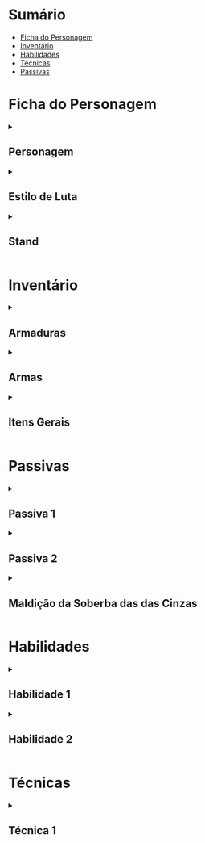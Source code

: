 # Sumário

-   [Ficha do Personagem](#ficha-do-personagem)
-   [Inventário](#inventário)
-   [Habilidades](#habilidades)
-   [Técnicas](#técnicas)
-   [Passivas](#passivas)

# Ficha do Personagem

<details>
<summary><h2>Personagem</h2></summary>

### Informações Gerais

| Caractéristica      | Descrição          |
| ------------------- | ------------------ |
| Nome                | Brasius            |
| Idade               | 24                 |
| Gênero              | Masculino          |
| Altura              | 1.83m              |
| Peso                | 74kg               |
| Local de Nascimento | Mandaguari, Paraná |

### Atributos

| Atributo     | Nota | Modificador |
| ------------ | ---- | ----------- |
| Força        | D    | 0           |
| Destreza     | A    | 4           |
| Constituição | B    | 3           |
| Inteligência | A    | 4           |
| Sabedoria    | B    | 3           |
| Carisma      | D    | 0           |

<br>

| Atributo            | Quantidade |
| ------------------- | ---------- |
| Ponto de Personagem | 0          |
| XP                  | 5          |
| Vigor               | 53         |
| Esforço             | 14         |
| Classe de Armadura  | 14         |
| Carga Máxima        | 5          |
| Iniciativa          | `1d20 + 4` |

### Perícias

| Nome            | Possui  | Atributo Base | Bônus | Total |
| --------------- | ------- | ------------- | ----- | ----- |
| Acrobacia       | **Sim** | Destreza      | 3     | 7     |
| Arte            | Não     | Carisma       | 0     | 0     |
| Atletismo       | Não     | Força         | 0     | 0     |
| Conhecimento    | **Sim** | Inteligência  | 3     | 7     |
| Crime           | **Sim** | Destreza      | 3     | 7     |
| Fortitude       | **Sim** | Constituição  | 3     | 6     |
| Furtividade     | **Sim** | Destreza      | 3     | 7     |
| Influência      | Não     | Carisma       | 0     | 0     |
| Ld. com Animais | Não     | Sabedoria     | 0     | 3     |
| Mecânica        | **Sim** | Inteligência  | 3     | 7     |
| Medicina        | Não     | Sabedoria     | 0     | 3     |
| Pilotagem       | **Sim** | Destreza      | 3     | 7     |
| Sentidos        | **Sim** | Sabedoria     | 3     | 6     |
| Sobrevivência   | **Sim** | Sabedoria     | 3     | 6     |
| Reflexos        | **Sim** | Destreza      | 3     | 7     |
| Vontade         | **Sim** | Sabedoria     | 3     | 6     |

### Poderes

-

### Desvantagens

-   Antipático: Você não consegue se expressar bem, ou nem
    deseja isso. **Quando você faz um teste de carisma,
    você sempre possui desvantagem na rolagem**

-   Compulsivo: É necessário orar em respeito à minha falecida mãe com _Amuleto das Cinzas_.  
    **Sempre que
    começar uma cena, você terá desvantagens
    em todos os testes até utilizar uma ação para
    cumprir a sua compulsividade**

</details>

<details>
<summary><h2 id="estilos">Estilo de Luta</h2></summary>

<details>
<summary><h3 id="estilo1">Atirador</h3></summary>

### Classe

| Nível | Ataque Bônus | Nome                 | Progressão                                                                                                                              |
| ----- | ------------ | -------------------- | --------------------------------------------------------------------------------------------------------------------------------------- |
| 1     | 0            | Classe de Atirador   | Quando você estiver empunhando duas `Armas à Distância` e realizar um ataque com duas armas, você não possuirá `Desvantagem` no ataque. |
| <b>2</b>     | 2            | Caçador Ardiloso     | Você desbloqueia um bônus em testes de ataque com armas de fogo que evolui ao decorrer da progressão do Atirador.                       |
| 3     | 4            | Desabrochar da Morte | Dispara uma sequência de tiros muito precisos em `1 + Modificador de Destreza` alvos                                                    |
| 4     | 6            | Pacificador          | Você pode adicionar uma modificação a sua arma sem aumentar o tier dela                                                                 |

### Maestria

| Atributo  | Valor                     |
| --------- | ------------------------- |
| Armas     | Armas Táticas à Distância |
| Armaduras | Armadura Leve ou Médias   |
| Perícias  | Mecânica, Sentidos        |

</details>

<details>
<summary><h3 id="estilo2">Usuário de Spin</h3></summary>

O usuário é treinado em usar o `Spin`. O
Spin foi desenvolvido e aperfeiçoado de acordo com princípios matemáticos.<br>

O usuário possui um `Bônus de Ataque` igual a $\text{Modificador de Inteligência + Modificador de Destreza}$.<br>
Além disso, o usuário também pode aplicar o `Spin` em outros objetos ou seres, onde, caso esses seres tentem resistir, é necessário um **_Teste de Resistência_** $\text{DT}\:8 + 2 * \text{Modificador de Inteligência}$

### Progressão

| Nível | Dano Bõnus | Nome         | Progressão                                                                                                  |
| ----- | ---------- | ------------ | ----------------------------------------------------------------------------------------------------------- |
| <b>1</b>     | 1d6        | Rotação      | Permite criar [`Técnicas`](#técnicas) relacionadas ao Spin                                                  |
| 2     | 2d6        | Spin Áureo   | Permite identificar o [`Retângulo de Ouro`](#retângulo-de-ouro) através de um teste de **_Sentidos_** DT 16 |
| 3     | 3d6        | Ataque Extra | Você pode atacar duas vezes durante um ataque                                                               |
| 4     | 4d6        | Spin Dourado | Permite identificar a [`Proporção Áurea`](#proporção-áurea) através de um teste de **_Sentidos_** DT 20     |

### Maestria

| Atributo  | Valor                                  |
| --------- | -------------------------------------- |
| Armas     | Steel Ball e Armas Táticas à Distância |
| Armaduras | Armadura Leves                         |
| Perícias  | Vontade, Sobrevivência                 |

### Retângulo de Ouro

### Proporção Áurea

</details>

</details>

<details>
<summary><h2 id="stand">Stand</h2></summary>

### Informações Gerais

| Atributo        | Valor |
| --------------- | ----- |
| Cor da Aura     | Cinza |
| Pontos de Stand | 0     |
| Habilidades     | 2     |
| Técnicas        | 1     |
| Passivas        | 2     |

### Atributos do stand

| Atributo     | Nota | Modificador |
| ------------ | ---- | ----------- |
| Poder        | C    | 1           |
| Velocidade   | A    | 4           |
| Durabilidade | B    | 4           |
| Precisão     | B    | 3           |
| Alcance      | D    | 0           |
| Potencial    | B    | 3           |

</details>

# Inventário

<details>
<summary><h2>Armaduras</h2></summary>

| Nome             | Categoria       | Tier | Espaço | Cálculo de Classe de Armadura         | Força | Furtividade |
| ---------------- | --------------- | ---- | ------ | ------------------------------------- | ----- | ----------- |
| Colete de Kevlar | Armaduras Leves | I    | 1      | $\text{12 + Modificador de Destreza}$ | N/A   | N/A         |

</details>

<details>
<summary><h2>Armas</h2></summary><br>

| Nome            | Categoria                 | Tier | Espaço | Dano         | Crítico        | Alcance           | Especial                             |
| --------------- | ------------------------- | ---- | ------ | ------------ | -------------- | ----------------- | ------------------------------------ |
| Par de Pistolas | Armas Táticas à Distância | I    | 2      | $\text{2d8}$ | $\text{19/x2}$ | $\text{6m a 18m}$ | $\text{Munição}$, $\text{Duas Mãos}$ |

</details>

<details>
<summary><h2>Itens Gerais</h2></summary>

| Nome                    | Categoria           | Tier | Espaço | Efeito                                                                                                     |
| ----------------------- | ------------------- | ---- | ------ | ---------------------------------------------------------------------------------------------------------- |
| Amuleto das Cinzas      | Itens de Personagem | 0    | 0      | Permite que Brasius controle sua [`Compulsão`](#desvantagens)                                              |
| Pacote de Munição Vazio | Itens de Personagem | 0    | 0      | Permite que Brasius guarde suas [`Munições Pálidas`](#hab1)                                                |
| Pacote de Munição Curta | Itens Gerais        | 0    | 1      | Permite o uso de _Pistolas_ e _Submetralhadoras_. Contém <input placeholder="20" style="width:2ch"/> balas |
| Ervas Medicinais        | Itens Gerais        | 0    | 0.5    | Recupera 4d4 de Vigor por 6 turnos                                                                         |
| Energético              | Itens Gerais        | 0    | 0.5    | Recupera 4d4 + 4 de PE                                                                                     |

</details>

# Passivas

<details>
<summary><h2 id="passiva1">Passiva 1</h2></summary>

> **Nome**: Tenacidade Traumática
> **Descrição**: O usuário ganha $10\%/20\%/35\%$ de `RD`, arredondado para baixo, quando seu `PV` estiver em $80\%/60\%/30\%$.

</details>

<details>
<summary><h2 id="passiva2">Passiva 2</h2></summary>

> **Nome**: Presença das Cinzas  
> **Alcance**: `Raio de Alcance`  
> **Área de Efeito**: Esfera de raio `Raio de Alcance`  
> **Descrição**:
>
> O usuário manifesta sua aura cinzenta ao redor de [`Ember Approach`](#stand), formando uma barreira. O raio dessa aura é `Raio de Alcance`.
>
> Conforme o usuário acumula `Densidade`, certas condições começam a afetar todos que estiverem na `Área de Efeito` dessa passiva. Essas condições permanecem os afetando enquanto permanecerem na `Área de Efeito` da passiva.<br>
>
> O usuário pode escolher protejer seus aliados ao ativar a barreira. Isso faz com que uma aura de fogo envolva seus aliados, impedindo que as cinzas de baixa densidade os afetem. Além disso, o usuário pode escolher abrir parte da barreira, permitindo que seres dentro dela escapem sem dificuldades.
>
> <details>
>
> <summary><h3 id="passiva2.1">Definições</h3></summary>
>
> [`Ember Approach`](#stand) possui três grandezas relacionadas que modificam suas habilidades:  
> `Densidade` ($C$), `Ganho de Densidade` ($\large{\frac{dC}{dt}}$) e `Raio de Dispersão` ($r$)<br>
>
> > <details>
> > <summary><h3 id="passiva2.1.1">Unidades<h3></summary>
> >
> > A unidade de `Densidade` é $\Large{\frac{mg}{L}}$
> > A unidade de `Ganho de Densidade` é $\Large{\frac{mg}{L\:\cdot\:min}}$  
> >  A unidade de `Raio de Dispersão` é $\large{m}$
> >
> > </details>
>
> > <details>
> > <summary><h3 id="passiva2.1.2">Relações</h3></summary>
> > Os valores padrões dessas grandezas variam conforme o XP total do usuário, seguindo as equações abaixo:<br><br>
> >
> > -   $\large{C_0 = 250\,(1 + \text{Modificador de Poder})}$
> > -   $\large{\frac{dC}{dt}_0 = 50\,(1 + \text{Modificador de Velocidade})}$
> > -   $\large{r_0 = 15\,(1 + \text{Modificador de Alcance})}$
> >
> > A grandeza `Raio de Dispersão` é inversamente proporcional a tanto `Densidade` quanto `Ganho de Densidade`, seguindo as equações:
> >
> > -   $\large{r\,\frac{dC}{dt} = r_0\frac{dC}{dt}_0}$<br><br>
> > -   $\large{rC = r_0C_0}$
> >
> > </details>
>
> > <details>
> > <summary><h3 id="passiva2.1.3">Limites</h3></summary>
> >
> > As grandezas `Densidade` e `Raio de Dispersão` possuem limites máximos ($L_{max}$) e mínimos ($L_{min}$). Esses limites estabelecem certas consequências para suas respectivas grandezas. Veja [`Presença das Cinzas`](#passiva2) para saber sobre as consequências desses limites.
> >
> > Abaixo estão as equações que definem o limite para cada grandeza:
> >
> > -   <h4><code>Densidade</code></h4>
> >
> > $\large{L_{max} = 1.25C\:(\text{125\% do valor padrão})}$  
> > $\large{L_{min} = 0\:(\text{0\% do valor padrão})}$
> >
> > -   <h4><code>Raio de Dispersão</code></h4>
> >
> > $\large{L_{max} = 1.25r\:(\text{125\% do valor padrão})}$  
> > $\large{L_{min} = \frac{1}{3}r\:(\text{33.34\% do valor padrão})}$
> >
> > </details>
>
> > <details>
> > <summary><h3 id="passiva2.1.4">Efeitos</h3></summary>
> >
> > Quanto maior for `Ganho de Densidade`, maior a quantidade de `Densidade` gerada por turno<br>
> > Quanto maior for `Densidade`, maior a `Potência` e/ou **_Alvos_** das habilidades e técnicas de [`Ember Approach`](#stand)<br>
> > Quanto maior for `Raio de Dispersão`, maior a `Área de Efeito` e **_Alcance_** das habilidades e técnicas de [`Ember Approach`](#stand)<br>
> >
> > Veja [`Presença das Cinzas`](#passiva2) para ver a implementação base desses efeitos.
> >
> > </details>
>
> > <details>
> > <summary><h3 id="passiva2.1.5">Consumo</h3></summary>
> >
> > As habilidades e técnicas de [`Ember Approach`](#stand) utilizam as grandezas `Densidade` e `Raio de Dispersão` de maneiras distintas.
> >
> > Ao usar uma habilidade ou técnica de [`Ember Approach`](#stand), é consumido uma quantidade de `Densidade` pelo ato para produzir os efeitos de `Densidade` escolhidos. A quantidade de `Densidade` consumida e os efeitos produzidos são especificados no próprio ato.
> >
> > Ao usar uma habilidade ou técnica de [`Ember Approach`](#stand), **NÃO** é consumido `Raio de Dispersão`. `Raio de Dispersão` é uma grandeza passiva que afeta igualmente todas as habilidades e técnicas de [`Ember Approach`](#stand).
> >
> > </details>
>
> > <details>
> > <summary><h3 id="passiva2.1.6">Modificações Temporárias</h3></summary>
> >
> > Todas as grandezas mencionadas abaixo podem ser modificadas por `1 Cena` através de uma `Ação Livre`. Essas modificações podem ser usadas `1` vez a cada `2 rodadas`.
> >
> > `Raio de Dispersão` pode ser alterada para um valor entre seus [`Limites`](#passiva2.1.3)  
> > `Densidade` pode ser alterada para um valor entre seus [`Limites`](#passiva2.1.3)
> >
> > Caso `Raio de Disperção` seja alterado para seu $L_{min}$, o efeito é equivalente à ação [`Parar`](#passiva2.4.1).
> > Caso `Densidade` seja alterado para seu $L_{min}$, o efeito é equivalente à ação [`Parar`](#passiva2.4.1)
> >
> > </details>
>
> > <details>
> > <summary><h3 id="passiva2.1.7">Tempo Atmosférico</h3></summary>
> >
> > -   <h4>Calmaria</h4>
> >
> >     O valor padrão de `Ganho de Densidade` é reduzido em **25%**, em conjunto com seus [`Limites`](#passiva2.1.3).
> >
> > -   <h4>Ventoso</h4>
> >
> >     O valor padrão de `Raio de Dispersão` é aumentado em **25%**, em conjunto com seus [`Limites`](#passiva2.1.3).
> >
> > -   <h4>Chuvoso</h4>
> >      
> >     Os efeitos da chuva não afetam nada dentro da [`barreira`](#passiva2.4) a partir do [`Nível 4`](#passiva2.4.1.4).
> >
> > -   <h4>Tempestade</h4>
> >
> >     Os efeitos da chuva não afetam nada dentro da [`barreira`](#passiva2.4) a partir do [`Nível 5`](#passiva2.4.1.4).
> >
> > -   <h4>Ensolarado</h4>
> >
> >     `Queimando` se torna uma condição cumulativa.
> >
> > -   <h4>Frio</h4>
> >
> >     Todos os seres, exceto o usuário, sofrem `Congelado` caso estejam dentro da barreira [`Nível 5`](#passiva2.4.1.4) por mais de `5 rodadas`.
> >
> > </details>
>
> </details>
>
> <details>
> <summary><h3 id="passiva2.2">Marcação Flamejante</h3></summary>
>
> Caso o nível de [`Presença das Cinzas`](#passiva2) seja maior ou igual a `1`, o usuário aplica `Marcado` para todos os seres vivos dentro da barreira.<br>
>
> Seres marcados por essa passiva possuem uma aura flamejante ao seu redor, visível somente para o usuário. Consequentemente, o usuário consegue vê-los mais facilmente.<br>
>
> </details>
>
> <details>
> <summary><h3 id="passiva2.3">Condições Especiais</h3></summary>
>
> O usuário possui duas condições especiais para sua barreira, chamadas `Falta de Ar` e `Petrificação Desacelerada`.
> Essas condições só são aplicadas em níveis mais densos da barreira.
>
> -   `Falta de Ar`:
>
>     Indíviduos com `Falta de Ar` sentem muita dificuldade para respirar, mas não estão necessariamente sufocando.  
>     `Falta de Ar` causa $\text{1d6}$ de dano por turno e diminui o bônus do alvo sobre testes de resistência de `Fortitude` em `-2`
>
> <br>
>
> -   `Petrificação Desacelerada`:
>
>     Indivíduos que sofrem de `Petrificação Desacelerada` sofrem certas desvantagens que variam conforme o número de turnos que eles passaram com a condição, até a condição atingir seu estado final, onde ela então volta para seu nível inicial.  
>     Abaixo estão as condições para cada turno:
>
>     -   Turno 1: O alvo começa a sentir as suas articulações endurecendo, fazendo com que locomoção seja diminuída em `3m`
>     -   Turno 2: O alvo sente seu corpo se petrificando, sofrendo desvantagem em testes de `Destreza` e `Velocidade` em `-2` e tendo sua locomoção diminuída em `5m`
>     -   Turno 3: O alvo tem seu corpo totalmente petrificado externamente, fazendo com que ele perca `1 turno`
>
> </details>
>
> <details>
> <summary><h3 id="passiva2.4">Ativação</h3></summary>
>
> Ao ativar [`Ember Approach`](#stand), o usuário pode gastar `1 Ação Livre` para alterar o estado de [`Presença das Cinzas`](#passiva2) para uma das maneiras:
>
> <details>
> <summary><h2 id="passiva2.4.1"><code>Ativar</code></h2></summary>
>
> Caso o usuário escolha essa ação, `Ganho de Densidade` passa a ter efeito.<br>
>
> Os níveis de [`Presença das Cinzas`](#passiva2) possuem os seguintes efeitos:
>
> <details>
> <summary><h3 id="passiva2.4.1.1">Nível 1</h3></summary>
>
> Nesse nível, os arredores de [`Ember Approach`](#stand) ainda estão relativamente visíveis e o ar está parcialmente puro.<br>
>
> A partir desse nível:
>
> 1. As [`Habilidades`](#habilidades) e [`Técnicas`](#técnicas) de [`Ember Approach`](#stand) podem ser usadas no nível `Cinzas Leves`.<br>
> 2. Todos os seres **INIMIGOS** dentro da barreira sofrem `Desprevenido`, exceto o usuário.
> 3. O usuário tem sua `Margem de Crítico` diminuída em $1$.
> 4. O usuário ganha $\text{+1d4}$ em testes de `Furtividade`.
>
> -   Intervalo de Densidade: $[500,\:1000)\large{\frac{mg}{L}}$
> -   Condições de Usuário: `N/A`
> -   Condições: [`Marcação Flamejante`](#passiva2.1), `Desprevenido`
>
> </details>
>
> <details>
> <summary><h3 id="passiva2.4.1.2">Nível 2</h3></summary>
>
> Nesse nível, os arredores de [`Ember Approach`](#stand) além da barreira estão praticamente bloqueados pelas cinzas, o interior da barreira está parcialmente visível e o ar já está consideravelmente poluído.<br>
>
> A partir desse nível:
>
> 1. O terreno sobre efeito de `Presença das Cinzas` se torna `Terreno Difícil` para todos os seres dentro da barreira, exceto o usuário.<br>
> 2. As [`Habilidades`](#habilidades) e [`Técnicas`](#técnicas) de [`Ember Approach`](#stand) podem ser usadas no nível `Brasas Densas`.<br>
> 3. Todos os seres **INIMIGOS** dentro da barreira sofrem `Envenenado`, exceto o usuário.<br>
> 4. Caso um ser tente atacar outro ser separado pela barreira, o atacante não pode selecionar seu alvo, possui `Desvantagem` no ataque e a `Rolagem de Ataque` é feita através de um teste $\text{DT 17}$.<br>
> 5. O usuário tem sua `Margem de Crítico` diminuída em $2$.
> 6. O usuário ganha $\text{+2d4}$ em testes de `Furtividade`.
>
> -   Intervalo de Densidade: $[1000,\:1500)\large{\frac{mg}{L}}$
> -   Condições de Usuário: `N/A`
> -   Condições: [`Marcação Flamejante`](#passiva2.1), `Desprevenido`, `Envenenado`
>
> </details>
>
> <details>
> <summary><h3 id="passiva2.4.1.3">Nível 3</h3></summary>
>
> Nesse nível, os arredores de [`Ember Approach`](#stand) estão completamente bloqueados, praticamente não se pode ver no interior da barreira e o ar interno da barreira está severamente poluído.<br>
>
> A partir desse nível:
>
> 1. As [`Habilidades`](#habilidades) e [`Técnicas`](#técnicas) de [`Ember Approach`](#stand) podem ser usadas no nível `Neblina Flamejante`.
> 2. Todos os seres **INIMIGOS** dentro da barreira sofrem `Cegado`, exceto o usuário.
> 3. Caso um ser tente atravessar a barreira, é preciso que ele faça um teste de `Atletismo` $\text{DT 15}$.
> 4. O usuário tem sua `Margem de Crítico` diminuída em $3$.
> 5. O usuário ganha $\text{+3d4}$ em testes de `Furtividade`.
>
> -   Intervalo de Densidade: $[1500,\:2000)\large{\frac{mg}{L}}$
> -   Condições de Usuário: `N/A`
> -   Condições: [`Marcação Flamejante`](#passiva2.1), `Envenenado`, `Cegado`, `Desprevenido`
>
> </details>
>
> <details>
> <summary><h3 id="passiva2.4.1.4">Nível 4</h3></summary>
>
> Nesse nível, a poluição aérea se tornou tão grave que até mesmo o usuário sofre em permanecer nesse ambiente, focando em eliminar qualquer ameaça que tenha o obrigado a chegar nesse ponto rapidamente. A visão interna da barreira é inexistente a ponto de que não se enxerga nem mesmo seu próprio corpo completamente.<br>
>
> A partir desse nível:
>
> 1. As [`Habilidades`](#habilidades) e [`Técnicas`](#técnicas) de [`Ember Approach`](#stand) podem ser usadas no nível `Desabrochar da Fênix`
> 2. Todos os seres dentro da barreira sofrem `Vulnerável` e `Falta de Ar`, exceto o usuário.
> 3. O usuário sofre `Envenenado` e `Foco`.
> 4. A barreira se torna tangível. Não é possível atravessar a barreira ou atacar seres separados por ela.
> 5. Todos os seres **ALIADOS** dentro da barreira podem fazer um teste $\text{Fortitude DT 12}$ para anular as condições $\text{Envenenado}$ e $\text{Falta de Ar}$
> 6. O usuário tem sua `Margem de Crítico` diminuída em $4$.
> 7. O usuário ganha $\text{+4d4}$ em testes de `Furtividade`.
>
> -   Intervalo de Densidade: $[2000,\:2500)\large{\frac{mg}{L}}$
> -   Condições de Usuário: `Envenenado`, `Foco`
> -   Condições: [`Marcação Flamejante`](#passiva2.1), `Envenenado`, `Falta de Ar`, `Cegado`, `Desprevenido`, `Vulnerável`
>
> </details>
>
> <details>
> <summary><h3 id="passiva2.4.1.5">Nível 5</h3></summary>
>
> Nesse nível, a poluição aérea se tornou crítica. O usuário começa a não suportar o ambiente, mesmo após seu treinamento na **_Ordem da Fênix_**. Todos os outros seres dentro da barreira sentem dificuldade em simplesmente existir.<br>  
> Além disso, o interior da barreira é totalmente bloqueado. Os seres dentro da barreira não conseguem enxergar a si mesmos, não importa o quanto sintam seus membros se aproximarem de seus olhos. A densidade das cinzas é tamanha que todos os seres dentro da barreira, exceto o usuário, começam a petrificar lentamente.
>
> A partir desse nível:
>
> 1. As [`Habilidades`](#habilidades) e [`Técnicas`](#técnicas) de [`Ember Approach`](#stand) podem ser usadas no nível `Ego Cinzento`
> 2. Todos os seres dentro da barreira sofrem `Petrificação Desacelerada`, exceto o usuário.
> 3. Qualquer ser que tente atravessar a barreira sofre `Exausto` por `1 turno`.
> 4. O usuário tem sua `Margem de Crítico` diminuída em $5$.
> 5. O usuário ganha $\text{+5d4}$ em testes de `Furtividade`.
>
> -   Intervalo de Densidade: $[2500,\:\infty)\large{\frac{mg}{L}}$
> -   Condições de Usuário: `Envenenado`, `Foco`
> -   Condições: [`Marcação Flamejante`](#passiva2.1), `Envenenado`, `Falta de Ar`, `Petrificação Desacelerada`, `Cegado`, `Desprevenido`, `Vulnerável`
>
> </details>
>
> </details>
>
> <details>
> <summary><h2 id="passiva2.4.2"><code>Parar</code></h2></summary>
>
> Caso o usuário escolha essa ação, `Ganho de Densidade` é igualado a `0` até que o usuário use `Ativar` novamente.
> Entretanto, `Densidade` ainda permanece na mesma quantidade que estava antes do usuário usar `Parar`. Consequentemente, tudo que depende de `Densidade` permanece no mesmo estado em que estava antes do usuário usar `Parar`.
>
> </details>
>
> <details>
> <summary><h2 id="passiva2.4.3"><code>Desativar</code></h2></summary>
>
> Caso o usuário escolha essa ação, `Ganho de Densidade` e `Densidade` são igualados a `0` até que o usuário utilize `Ativar` novamente.
> Consequentemente, tudo que depende de `Densidade` passa a perder efeito. Isso significa que:
>
> -   [`Presença das Cinzas`](#passiva2) é igualado a `0`.<br>
> -   Todos os alvos que estavam sobre a aura deixam de sofrer as condições dela, incluindo [`Marcação Flamejante`](#passiva2.1).<br>
> -   Todas as [`Habilidades`](#habilidades) e [`Técnicas`](#técnicas) de [`Ember Approach`](#stand) deixam de surtir efeito.<br>
>
> </details>
>
> <details>
> <summary><h2 id="passiva2.4.4"><code>Transmutar</code></h2></summary>
> 
> Caso o usuário escolha essa ação, ele pode escolher uma área arbitrária no perímetro de sua barreira para abrir um buraco nela, permitindo que seres dentro da barreira escapem. Entretanto, essa ação é uma $\text{Ação Bônus}$.
>
> </details>
> 
> </details>
>
</details>

<details>
<summary><h2 id="passiva3">Maldição da Soberba das das Cinzas</h2></summary>

> <details>
> <summary><h3>Benefícios</h3></summary>
>
> <ul>
> <li>
> <b>O Colecionador de Ruínas</b>
>
> Brasius sempre viu as cinzas como testemunhas do que existiu e desapareceu. Sua conexão com elas transcende o físico, tornando-o um senhor das ruínas que ele próprio cria.
>
> Sempre que Brasius derrota um inimigo dentro da Presença das Cinzas, ele pode absorver suas cinzas, aumentando a densidade de sua aura.
>
> A cada absorção, sua barreira se expande em $1$ metro permanentemente até o fim do combate e sua furtividade dentro dela recebe um bônus adicional de $+2$ permanentemente até o fim do combate.
> Ou pode ser usado para ganhar $500\:\text{Densidade}$.
>
> Ao final do combate, o aumento da barreira é convertido em cinzas que podem ser coletadas caso o usuário queira, estranhamente elas parecem se lembrar dos que foram mortos.
> </li>
> <li>
> <b>O Trono de Cinzas Douradas</b>
>
> A soberba de Brasius o torna um monarca absoluto dentro de sua ruína, sua presença imponente distorcendo até mesmo a percepção dos que
> ousam enfrentá-lo.
>
> Dentro da barreira, Brasius é visto como uma figura colossal e resplandecente, mesmo que ninguém possa ver claramente seu verdadeiro corpo.
>
> Inimigos dentro da barreira que o veem devem fazer um teste de $\text{Vontade DT 16}$. Se falharem, ficam amedrontados por $1 turno$.
>Cooldown de $3 turnos$ para ser usado novamente, aplicado em todos os níveis da barreira.
> Mesmo em cooldown, os inimigos ainda devem rodar um teste de $\text{Vontade DT 13}$. Se falharem, eles vão ficar hesitantes, recebendo $-3$ em testes de acerto contra você.
> </li>
> </ul>
>
> </details>
>
> <details>
> <summary><h3>Malefícios</h3></summary>
>
> <ul>
> <li>
> <b>O Corpo que se Desfaz</b>
>
> A soberba exige seu preço. Brasius pode ser um rei sobre as cinzas, mas sua carne começa a compartilhar o mesmo destino que seu domínio.
>
> Para cada turno que passa dentro da barreira em seu nível máximo, Brasius perde lentamente sua solidez.
>
> Após $\text{2\:turnos}$, sua Força e Constituição são reduzidas em $-1$ até o fim do combate.<br>
> Após $\text{4\:turnos}$, sua Força e Constituição são reduzidas em $-2$ até o fim do combate.<br><br>
> Se permanecer dentro da barreira por $\text{6\:turnos}$ consecutivos, partes de seu corpo começam a virar pó, diminuindo a taxa de recuperação de vida em $33\%$.
> Ao final do combate, lentamente as partes que se transformaram em cinzas vão retornando, demorando mais ou menos $\text{30\:minutos}$ para recuperar um membro que se transformou em cinzas.
> </li>
> <li>
> <b>O Reino do Silêncio</b>
> 
> Brasius se torna absoluto dentro de sua barreira, mas a soberba é um veneno silencioso, e o isolamento que o fortalece também o condena.
>
> Dentro da barreira, nenhuma comunicação verbal funciona. Vozes são abafadas, ordens são ignoradas, e até gritos parecem sussurros insignificantes.
>
> Se um aliado permanecer na barreira por $\text{3\:turnos}$ (apenas no nível 4 e 5), ele começará a duvidar da própria realidade, precisando fazer um teste de $\text{Vontade\:DT\:16}$ ou ficará $\text{Paralisado}$ por $\text{1\:turno}$, perdido nas cinzas.
>
> Se Brasius permanecer sozinho na barreira por tempo demais ($\text{5 turnos consecutivos}$) e a barreira não puder mais ser desativada automaticamente ao fim do combate, ele terá que esperar um tempo para isso. Ficando mais de $\text{15\:minutos}$ sozinho na barreira, terá o mesmo efeito dos $\text{5 turnos}$, ele precisa fazer um teste de $\text{Vontade DT 18}$ ou esquecerá temporariamente de sua identidade, atacando qualquer coisa que se mova, como se tivesse voltado ao tempo que era um apóstolo.
> </li>
> </ul>
>
> </details>
>
</details>

# Habilidades

<details >
<summary><h2 id="hab1">Habilidade 1</h2></summary>

> **Nome**: Munições Pálidas  
> **Tipo de Habilidade**: `Manipular`  
> **Custo**: $1$ `PE` e $25$ `Densidade` por munição  
> **Potência**: Variável  
> **Alcance**: `Raio de Alcance`  
> **Área de Efeito**: Esfera de raio `Raio de Alcance`  
> **Duração**: `20 munições`  
> **Ação**: `Ação Padrão`  
> **Resistência**: `N/A`  
> **Alvo**: N/A  
> **Tipo de Dano**: `Químico`
>
> <details>
> <summary><h3>Descrição de <code>Munições Pálidas</code></h3></summary>
>
> Caso Brasius tenha um _Pacote de Munição Vazio_, ele pode produzir até $20$ `Munições Pálidas`, cada uma custando $25$ de `Densidade`.<br>
> Brasius não pode produzir mais que $20$ `Munições Pálidas`.<br>
> Caso Brasius não possua uma `Arma à Distância`, não é possível usar essa habilidade.<br>
>
> Alvos que sofrem de [`Marcação Flamejante`](#passiva2.1) tornam a trajetória de `Munições Pálidas` inteligente caso sejam atacados, fazendo com que sua `CA` diminua em $\text{Modificador de Precisão}$ caso sejam atacados por `Munições Pálidas`.
>
> Conforme os efeitos de [`Presença das Cinzas`](#passiva2) aumentam, a `Potência` dessa habilidade aumenta, seguindo abaixo:
>
> <details>
> <summary><h3 id="hab1.1"><code>Cinzas Leves</code>(Veja <code><a href="#passiva2.3.1.1">Presença das Cinzas</a></code>)</h3></summary>
>
> -   `Potência`: 2
> -   `Efeitos Adicionais`:
>     -   `Munições Pálidas` aplicam `Envenenado` por `2 turnos`
>
> </details>
>
> <details>
> <summary><h3 id="hab1.2"><code>Brasas Densas</code>(Veja <code><a href="#passiva2.3.1.2">Presença das Cinzas</a></code>)</h3></summary>
>
> -   `Potência`: 4
> -   `Efeitos Adicionais`:
>     -   `Munições Pálidas` aplicam `Envenenado` por `2 turnos`
>     -   `Munições Pálidas` aplicam `Queimando` por `2 turnos`
>
> </details>
>
> <details>
> <summary><h3 id="hab1.3"><code>Neblina Flamejante</code>(Veja <code><a href="#passiva2.3.1.3">Presença das Cinzas</a></code>)</h3></summary>
>
> -   `Potência`: 6
> -   `Efeitos Adicionais`:
>     -   `Munições Pálidas` aplicam `Envenenado` por `3 turnos`
>     -   `Munições Pálidas` aplicam `Queimando` por `2 turnos`
>
> </details>
>
> <details>
> <summary><h3 id="hab1.4"><code>Desabrochar da Fênix</code>(Veja <code><a href="#passiva2.3.1.4">Presença das Cinzas</a></code>)</h3></summary>
>
> -   `Potência`: 8
> -   `Efeitos Adicionais`:
>     -   `Munições Pálidas` aplicam `Envenenado` por `3 turnos`
>     -   `Munições Pálidas` aplicam `Queimando` por `3 turnos`
>
> </details>
>
> <details>
> <summary><h3 id="hab1.5"><code>Ego Cinzento</code>(Veja <code><a href="#passiva2.3.1.5">Presença das Cinzas</a></code>)</h3></summary>
>
> -   `Potência`: 10
> -   `Efeitos Adicionais`:
>     -   `Munições Pálidas` aplicam `Envenenado` por `3 turnos`
>     -   `Munições Pálidas` aplicam `Queimando` por `3 turnos`
>     -   `Munições Pálidas` avança o estágio de `Petrificação Desacelerada` por `1` em caso de `Acerto Crítico`
>
> </details>
>
> </details>

</details>

<details >
<summary><h2 id="hab2">Habilidade 2</h2></summary>

> **Nome**: Monarca Fúnebre  
> **Tipo de Habilidade**: `Aprimorar`  
> **Custo**: $1$ `PE` e `Toda a Densidade`  
> **Potência**: N/A  
> **Alcance**: `Pessoal`  
> **Área de Efeito**: `N/A`  
> **Duração**: `4 rodadas`  
> **Ação**: `Ação Padrão`  
> **Resistência**: `N/A`  
> **Alvo**: `N/A`  
> **Tipo de Dano**: `N/A`
>
> <details>
> <summary><h3>Descrição de <code>Monarca Fúnebre</code></h3></summary>
>
> <h2 style="display:flex;flex-direction:column;align-items:center;border-top:1px solid #2c343c">
> <span style="color:red">Atenção!</span>
> <span>Está habilidade só pode ser usada <code>1 vez</code> por <code>Cena</code></span>
> </h2>
>
> O usuário entra no estado `Monarca Fúnebre`, se tornando um receptáculo de suas cinzas, ganhando benefícios de acordo com os efeitos de [`Presença das Cinzas`](#passiva2).
> Ao fazer isso, o usuário ganha as passivas `Autoridade Cinzenta` e `Reflexo Efêmero`.
>
> <details>
> <summary><h3 id="hab2.1">Autoridade Cinzenta</h3></summary>
>
> O usuário se torna imune aos efeitos de [`Presença das Cinzas`](#passiva2).<br>
> Além disso, o usuário aumenta os valores padrões de `Ganho de Densidade` e `Raio de Alcance` e o limite máximo de `Raio de Alcance`.<br>
> O usuário também recupera `PV` por etapa de `Defesa` de [`contra-ataque`](#hab2.2) bem-sucedida de acordo com o nível de [`Presença das Cinzas`](#passiva2):
>
> -   **`Cinzas Leves`**<br><br>
>     Valores padrões de `Ganho de Densidade` e `Raio de Alcance` aumentam em $1.2\text{x}$.<br>
>     Limite máximo de `Raio de Alcance` aumenta em $1.25\text{x}$.  
>     `PV` é recuperado em $1$.<br>
>
> -   **`Brasas Densas`**<br><br>
>     Valores padrões de `Ganho de Densidade` e `Raio de Alcance` aumentam em $1.4\text{x}$.<br>
>     Limite máximo de `Raio de Alcance` aumenta em $1.5\text{x}$.  
>     `PV` é recuperado em $\text{1d2}$.<br>
>
> -   **`Neblina Flamejante`**<br><br>
>     Valores padrões de `Ganho de Densidade` e `Raio de Alcance` aumentam em $1.6\text{x}$.<br>
>     Limite máximo de `Raio de Alcance` aumenta em $1.75\text{x}$.  
>     `PV` é recuperado em $\text{1d3}$.<br>
>
> -   **`Desabrochar da Fênix`**<br><br>
>     Valores padrões de `Ganho de Densidade` e `Raio de Alcance` aumentam em $1.8\text{x}$.<br>
>     Limite máximo de `Raio de Alcance` aumenta em $2\text{x}$.  
>     `PV` é recuperado em $\text{1d4}$.<br>
>
> -   **`Ego Cinzento`**<br><br>
>     Valores padrões de `Ganho de Densidade` e `Raio de Alcance` aumentam em $2\text{x}$.<br>
>     Limite máximo de `Raio de Alcance` aumenta em $2.25\text{x}$.  
>     `PV` é recuperado em $\text{1d5}$.<br><br>
>
> </details>
>
> <details>
> <summary><h3 id="hab2.2">Reflexo Efêmero</h3></summary>
>
> O usuário se torna mais ágil em atacar com `Armas à Distância`:<br>
>
> -   Caso atacar com uma `Arma à Distância` requira uma `Ação Padrão`, realize o ataque como uma `Ação Bônus`.<br>
> -   Caso o usuário possua uma habilidade que acerta múltiplos alvos, o usuário pode selecionar o mesmo alvo até $\text{Nível de Presença das Cinzas}$ vezes.<br>
>
> Além disso, o usuário contra-ataca qualquer ataque direcionado a ele. O contra-ataque consiste de $2$ etapas: `Defesa` e `Ataque`.
>
> Na etapa de `Defesa`, o usuário faz um teste de `Reflexos` $\text{DT}\:20\,-\,\text{Classe de Armadura}$.<br>
>
> Caso o usuário passe no teste, a etapa é bem-sucedida e o ataque é negado. Do contrário, a etapa é malsucedida e o atacante pode fazer sua `Rolagem de Dano`.
>
> A etapa de `Ataque` só ocorre caso a etapa de `Defesa` seja bem sucedida.
> Nessa etapa, o usuário faz a `Rolagem de Ataque` de acordo com a arma empunhada no início do contra-ataque.<br>
>
> Caso o usuário passe na `Rolagem de Ataque`, a etapa é bem-sucedida e o usuário pode fazer sua `Rolagem de Dano`. Do contrário, a etapa é malsucedida.
>
> O contra-ataque é bem-sucedido caso as etapas de `Defesa` e `Ataque` sejam bem-sucedidas.
>
> </details>
>
> </details>

</details>

# Técnicas

<details >
<summary><h2>Técnica 1</h2></summary>

> **Nome**: Munições Pálidas Inteligentes  
> **Habilidade Original**: [`Munições Pálidas`](#hab1)  
> **Descrição**:
>
> <details>
> <summary><h3>Descrição de <code>Munições Pálidas Inteligentes</code></h3></summary>
>
> O usuário pode produzir [`Munições Pálidas`](#hab1) afetadas pelo [`Spin`](#estilo2).<br>
>
> Aplicar [`Spin`](#estilo2) em [`Munições Pálidas`](#hab1) tem os seguintes efeitos:
>
> -   [`Munições Pálidas`](#hab1) passam a adicionar o `Bônus de Dano` e `Bônus de Ataque` de [`Spin`](#estilo2) em `Rolagens de Dano` e `Rolagens de Ataque`, respectivamente
> -   A trajetória de tiros feitos com [`Munições Pálidas`](#hab1) passam a ser inteligentes por padrão e, caso o alvo sofra [`Marcação Flamejante`](#passiva2.1), os tiros se tornam essencialmente teleguiados. Isso significa que a `CA` do alvo diminui em $\text{Modificador de Precisão}$ caso ele seja atacado por [`Munições Pálidas`](#hab1).
>
> </details>

</details>
